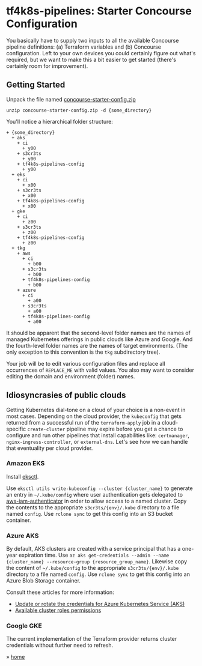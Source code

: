# tf4k8s-pipelines: Starter Concourse Configuration

You basically have to supply two inputs to all the available Concourse pipeline definitions: (a) Terraform variables and (b) Concourse configuration.  Left to your own devices you could certainly figure out what's required, but we want to make this a bit easier to get started (there's certainly room for improvement).  

## Getting Started 

Unpack the file named [concourse-starter-config.zip](concourse-starter-config.zip)

```
unzip concourse-starter-config.zip -d {some_directory}
```

You'll notice a hierarchical folder structure:

```
+ {some_directory}
  + aks
    + ci
      + y00
    + s3cr3ts
      + y00
    + tf4k8s-pipelines-config
      + y00
  + eks
    + ci
      + x00
    + s3cr3ts
      + x00
    + tf4k8s-pipelines-config
      + x00
  + gke
    + ci
      + z00
    + s3cr3ts
      + z00
    + tf4k8s-pipelines-config
      + z00
  + tkg
    + aws
      + ci
        + b00
      + s3cr3ts
        + b00
      + tf4k8s-pipelines-config
        + b00
    + azure
      + ci
        + a00
      + s3cr3ts
        + a00
      + tf4k8s-pipelines-config
        + a00
```

It should be apparent that the second-level folder names are the names of managed Kubernetes offerings in public clouds like Azure and Google.  And the fourth-level folder names are the names of target environments.  (The only exception to this convention is the `tkg` subdirectory tree).

Your job will be to edit various configuration files and replace all occurrences of `REPLACE_ME` with valid values.  You also may want to consider editing the domain and environment (folder) names.


## Idiosyncrasies of public clouds

Getting Kubernetes dial-tone on a cloud of your choice is a non-event in most cases.  Depending on the cloud provider, the `kubeconfig` that gets returned from a successful run of the `terraform-apply` job in a cloud-specific `create-cluster` pipeline may expire before you get a chance to configure and run other pipelines that install capabilities like: `certmanager`, `nginx-ingress-controller`, or `external-dns`.  Let's see how we can handle that eventuality per cloud provider.

### Amazon EKS

Install [eksctl](https://docs.aws.amazon.com/eks/latest/userguide/getting-started-eksctl.html).

Use `eksctl utils write-kubeconfig --cluster {cluster_name}` to generate an entry in `~/.kube/config` where user authentication gets delegated to [aws-iam-authenticator](https://docs.aws.amazon.com/eks/latest/userguide/install-aws-iam-authenticator.html) in order to allow access to a named cluster.  Copy the contents to the appropriate `s3cr3ts/{env}/.kube` directory to a file named `config`.  Use `rclone sync` to get this config into an S3 bucket container.

### Azure AKS

By default, AKS clusters are created with a service principal that has a one-year expiration time.  Use `az aks get-credentials --admin --name {cluster_name} --resource-group {resource_group_name}`.  Likewise copy the content of `~/.kube/config` to the appropriate `s3cr3ts/{env}/.kube` directory to a file named `config`.  Use `rclone sync` to get this config into an Azure Blob Storage container.

Consult these articles for more information:

* [Update or rotate the credentials for Azure Kubernetes Service (AKS)](https://docs.microsoft.com/en-us/azure/aks/update-credentials)
* [Available cluster roles permissions](https://docs.microsoft.com/en-us/azure/aks/control-kubeconfig-access#available-cluster-roles-permissions)

### Google GKE

The current implementation of the Terraform provider returns cluster credentials without further need to refresh.


&raquo; [home](../../README.md)